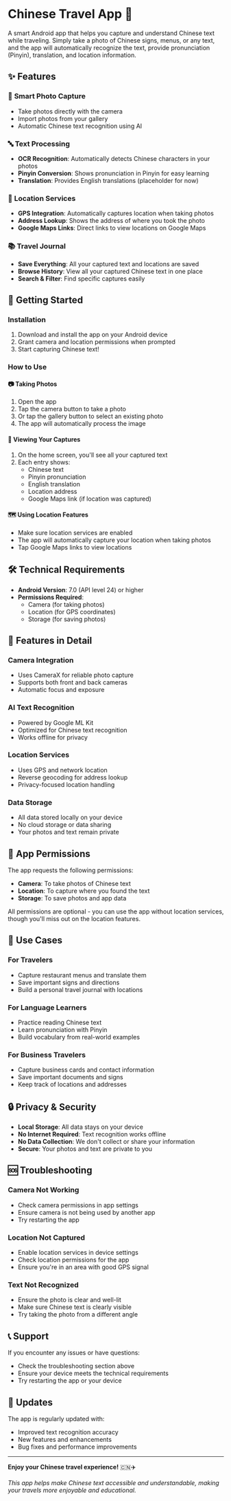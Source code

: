 # Chinese Travel App 📱

A smart Android app that helps you capture and understand Chinese text while traveling. Simply take a photo of Chinese signs, menus, or any text, and the app will automatically recognize the text, provide pronunciation (Pinyin), translation, and location information.

## ✨ Features

### 📸 **Smart Photo Capture**

- Take photos directly with the camera
- Import photos from your gallery
- Automatic Chinese text recognition using AI

### 🔤 **Text Processing**

- **OCR Recognition**: Automatically detects Chinese characters in your photos
- **Pinyin Conversion**: Shows pronunciation in Pinyin for easy learning
- **Translation**: Provides English translations (placeholder for now)

### 📍 **Location Services**

- **GPS Integration**: Automatically captures location when taking photos
- **Address Lookup**: Shows the address of where you took the photo
- **Google Maps Links**: Direct links to view locations on Google Maps

### 📚 **Travel Journal**

- **Save Everything**: All your captured text and locations are saved
- **Browse History**: View all your captured Chinese text in one place
- **Search & Filter**: Find specific captures easily

## 🚀 Getting Started

### Installation

1. Download and install the app on your Android device
2. Grant camera and location permissions when prompted
3. Start capturing Chinese text!

### How to Use

#### 📷 **Taking Photos**

1. Open the app
2. Tap the camera button to take a photo
3. Or tap the gallery button to select an existing photo
4. The app will automatically process the image

#### 📖 **Viewing Your Captures**

1. On the home screen, you'll see all your captured text
2. Each entry shows:
   - Chinese text
   - Pinyin pronunciation
   - English translation
   - Location address
   - Google Maps link (if location was captured)

#### 🗺️ **Using Location Features**

- Make sure location services are enabled
- The app will automatically capture your location when taking photos
- Tap Google Maps links to view locations

## 🛠️ Technical Requirements

- **Android Version**: 7.0 (API level 24) or higher
- **Permissions Required**:
  - Camera (for taking photos)
  - Location (for GPS coordinates)
  - Storage (for saving photos)

## 🔧 Features in Detail

### **Camera Integration**

- Uses CameraX for reliable photo capture
- Supports both front and back cameras
- Automatic focus and exposure

### **AI Text Recognition**

- Powered by Google ML Kit
- Optimized for Chinese text recognition
- Works offline for privacy

### **Location Services**

- Uses GPS and network location
- Reverse geocoding for address lookup
- Privacy-focused location handling

### **Data Storage**

- All data stored locally on your device
- No cloud storage or data sharing
- Your photos and text remain private

## 📱 App Permissions

The app requests the following permissions:

- **Camera**: To take photos of Chinese text
- **Location**: To capture where you found the text
- **Storage**: To save photos and app data

All permissions are optional - you can use the app without location services, though you'll miss out on the location features.

## 🎯 Use Cases

### **For Travelers**

- Capture restaurant menus and translate them
- Save important signs and directions
- Build a personal travel journal with locations

### **For Language Learners**

- Practice reading Chinese text
- Learn pronunciation with Pinyin
- Build vocabulary from real-world examples

### **For Business Travelers**

- Capture business cards and contact information
- Save important documents and signs
- Keep track of locations and addresses

## 🔒 Privacy & Security

- **Local Storage**: All data stays on your device
- **No Internet Required**: Text recognition works offline
- **No Data Collection**: We don't collect or share your information
- **Secure**: Your photos and text are private to you

## 🆘 Troubleshooting

### **Camera Not Working**

- Check camera permissions in app settings
- Ensure camera is not being used by another app
- Try restarting the app

### **Location Not Captured**

- Enable location services in device settings
- Check location permissions for the app
- Ensure you're in an area with good GPS signal

### **Text Not Recognized**

- Ensure the photo is clear and well-lit
- Make sure Chinese text is clearly visible
- Try taking the photo from a different angle

## 📞 Support

If you encounter any issues or have questions:

- Check the troubleshooting section above
- Ensure your device meets the technical requirements
- Try restarting the app or your device

## 🔄 Updates

The app is regularly updated with:

- Improved text recognition accuracy
- New features and enhancements
- Bug fixes and performance improvements

---

**Enjoy your Chinese travel experience!** 🇨🇳✈️

_This app helps make Chinese text accessible and understandable, making your travels more enjoyable and educational._
